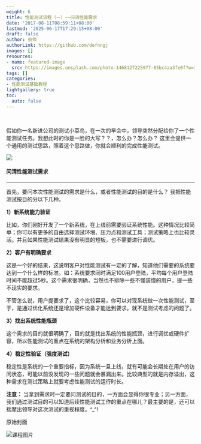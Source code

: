 ```yaml
---
weight: 6
title: 性能测试流程（一）——问清性能需求
date: '2017-08-11T08:59:11+08:00'
lastmod: '2025-06-17T17:29:15+08:00'
draft: false
author: 虫师
authorLink: https://github.com/defnngj
images: []
resources:
- name: featured-image
  src: https://images.unsplash.com/photo-1468127225977-85bc4aa3fe0f?w=300
tags: []
categories:
- 性能测试基础教程
lightgallery: true
toc:
  auto: false
---
```




<br>

假如你一名新进公司的测试小菜鸟，在一次的早会中，领导突然分配给你了一个性能测试任务。我想此时的你是一脸的大写？？，怎么办？怎么办？
这里会提供一个通用的测试思路，照着这个思路做，你就会顺利的完成性能测试。

![](http://img.testclass.net/what.png)

####  问清性能测试需求
---
首先，要问本次性能测试的需求是什么，或者性能测试的目的是什么？
我把性能测试按目的分以下几种。

__1）新系统能力验证__

比如，你们刚好开发了一个新系统，在上线前需要验证系统性能。这种情况比较简单；你可以有更多的自由选择测试环境、压力点和测试工具；测试策略上也比较灵活。并且如果性能测试结果没有明显的短板，也不需要进行调优。

__2）客户有明确要求__

这是一个好的结果，这说明客户对性能测试有一定的了解，知道他们需要的系统要达到一个什么样的标准。如：系统要求同时满足100用户登陆，平均每个用户登陆时间不能超过5秒。这个需求很明确，当然也不排除一些不懂装懂的用户，提一些不现实的要求。

不管怎么说，用户提要求了，这个比较容易，你可以对现系统做一次性能测试，至于，是通过优化系统还是增加硬件设备才能达到要求。就不是测试考虑的问题了。

__3）找出系统性能瓶颈__

这个需求的目的就很明确了，目的就是找出系统的性能瓶颈，进行调优或硬件扩容，所以性能测试的重点在系统的架构分析和业务分析上面。

__4）稳定性验证（强度测试）__

稳定性是系统的一个重要指标，因为系统一旦上线，就有可能会长期处在用户的访问状态，可能以前没发现的一些问题就会暴漏出来。比较典型的就是内存溢出，这种需求在测试策略上就要考虑性能测试的运行时长。

__注意：__ 当拿到需求时一定要问测试的目的，一方面会显得你很专业；另一方面，我们通过测试目的可以知道后续性能测试工作的重点在哪儿？最主要的是，还可以揣摩出领导对这次测试的重视程度。^_^!




原始封面

![课程图片](https://images.unsplash.com/photo-1468127225977-85bc4aa3fe0f?w=300)


